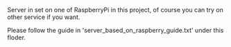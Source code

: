 Server in set on one of RaspberryPi in this project, of course you can try on other service if you want.

Please follow the guide in 'server_based_on_raspberry_guide.txt' under this floder.
